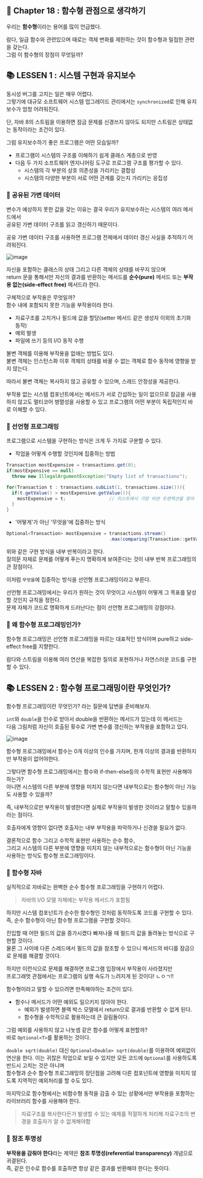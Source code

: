 ## 🌈 Chapter 18 : 함수형 관점으로 생각하기
우리는 **함수형**이라는 용어를 많이 언급했다.

람다, 일급 함수와 관련있으며 때로는 객체 변화를 제한하는 것이 함수형과 밀접한 관련을 갖는다.   
그럼 이 함수형의 장점이 무엇일까?


## 📚 LESSEN 1 : 시스템 구현과 유지보수
동시성 버그를 고치는 일은 매우 어렵다.   
그렇기에 대규모 소프트웨어 시스템 업그레이드 관리에서는 `synchronized`로 인해 유지보수가 엄청 어려워진다.

단, 자바 8의 스트림을 이용하면 잠금 문제를 신경쓰지 않아도 되지만 스트림은 상태없는 동작이라는 조건이 있다.

그럼 유지보수하기 좋은 프로그램은 어떤 모습일까?
- 프로그램이 시스템의 구조를 이해하기 쉽게 클래스 계층으로 반영
- 다음 두 가지 소프트웨어 엔지니어링 도구로 프로그램 구조를 평가할 수 있다.
  - 시스템의 각 부분의 상호 의존성을 가리키는 결합성
  - 시스템의 다양한 부분이 서로 어떤 관계를 갖는지 가리키는 응집성

### 🎈 공유된 가변 데이터
변수가 예상하지 못한 값을 갖는 이유는 결국 우리가 유지보수하는 시스템의 여러 메서드에서    
공유된 가변 데이터 구조를 읽고 갱신하기 때문이다.

공유 가변 데이터 구조를 사용하면 프로그램 전체에서 데이터 갱신 사실을 추적하기 어려워진다.

![image](https://github.com/Songdoeon/Book_Study/assets/96420547/02c9fd9a-a34b-427d-ad45-ea507e89b345)

자신을 포함하는 클래스의 상태 그리고 다른 객체의 상태를 바꾸지 않으며    
return 문을 통해서만 자신의 결과를 반환하는 메서드를 **순수(pure)** 메서드 또는 **부작용 없는(side-effect free)** 메서드라 한다.

구체적으로 부작용은 무엇일까?   
함수 내에 포함되지 못한 기능을 부작용이라 한다.
- 자료구조를 고치거나 필드에 값을 할당(setter 메서드 같은 생성자 이외의 초기화 동작)
- 예외 발생
- 파일에 쓰기 등의 I/O 동작 수행

불변 객체를 이용해 부작용을 없애는 방법도 있다.    
불변 객체는 인스턴스화 이후 객체의 상태를 바꿀 수 없는 객체로 함수 동작에 영향을 받지 않는다.

따라서 불변 객체는 복사하지 않고 공유할 수 있으며, 스레드 안정성을 제공한다.

부작용 없는 시스템 컴포넌트에서는 메서드가 서로 간섭하는 일이 없으므로 
잠금을 사용하지 않고도 멀티코어 벙렬성을 사용할 수 있고 프로그램의 어떤 부분이 독립적인지 바로 이해할 수 있다.

### 🎈 선언형 프로그래밍
프로그램으로 시스템을 구현하는 방식은 크게 두 가지로 구분할 수 있다.

- 작업을 어떻게 수행할 것인지에 집중하는 방법
```java
Transaction mostExpensive = transactions.get(0);    
if(mostExpensive == null)
  throw new IllegalArgumentException("Empty list of transactions");

for(Transaction t : transactions.subList(1, transactions.size())){
  if(t.getValue() > mostExpensive.getValue()){
    mostExpensive = t;                // 리스트에서 가장 비싼 트랜잭션을 찾아 갱신함
  }
}
```
- '어떻게'가 아닌 '무엇을'에 집중하는 방식
```java
Optional<Transaction> mostExpensive = transactions.stream()
                                      .max(comparing(Transaction::getValue));
```
위와 같은 구현 방식을 내부 반복이라고 한다.   
질의문 자체로 문제를 어떻게 푸는지 명확하게 보여준다는 것이 내부 반복 프로그래밍의 큰 장점이다.

이처럼 `무엇을`에 집중하는 방식을 선언형 프로그래밍이라고 부른다.

선언형 프로그래밍에서는 우리가 원하는 것이 무엇이고 시스템이 어떻게 그 목표를 달성할 것인지 규칙을 정한다.    
문제 자체가 코드로 명확하게 드러난다는 점이 선언형 프로그래밍의 강점이다.

### 🎈 왜 함수형 프로그래밍인가?
함수형 프로그래밍은 선언형 프로그래밍을 따르는 대표적인 방식이며 pure하고 side-effect free를 지향한다.

람다와 스트림을 이용해 여러 연산을 복잡한 질의로 포현하거나 자연스러운 코드를 구현할 수 있다.

## 📚 LESSEN 2 : 함수형 프로그래밍이란 무엇인가?
함수형 프로그래밍이란 무엇인가? 라는 질문에 답변을 준비해보자.

`int`와 `double`을 인수로 받아서 double을 반환하는 메서드가 있는데 이 메서드는   
다음 그림처럼 자신이 호출된 횟수로 가변 변수를 갱신하는 부작용을 포함하고 있다.

![image](https://github.com/Songdoeon/Book_Study/assets/96420547/5e4f16c1-88fd-4b0c-9fa7-a63fdcbdf2d1)

함수형 프로그래밍에서 함수는 0개 이상의 인수를 가지며, 한개 이상의 결과를 반환하지만 부작용이 없어야한다.

그렇다면 함수형 프로그래밍에서는 함수와 if-then-else등의 수학적 표현만 사용해야 하는가?    
아니면 시스템의 다른 부분에 영향을 미치지 않는다면 내부적으로는 함수형이 아닌 가능도 사용할 수 있을까?

즉, 내부적으로만 부작용이 발생한다면 실제로 부작용이 발생한 것이라고 말할수 있을까 라는 점이다.  

호출자에게 영향이 없다면 호출자는 내부 부작용을 파악하거나 신경쓸 필요가 없다.

결론적으로 함수 그리고 수학적 표현만 사용하는 순수 함수,    
그리고 시스템의 다른 부분에 영향을 미치지 않는 내부적으로는 함수형이 아닌 기능을 사용하는 방식도 함수형 프로그래밍이다.

### 🎈 함수형 자바
실직적으로 자바로는 완벽한 순수 함수형 프로그래밍을 구현하기 어렵다.
  > 자바의 I/O 모델 자체에는 부작용 메서드가 포함됨

하지만 시스템 컴포넌트가 순수한 함수형인 것처럼 동작하도록 코드를 구현할 수 있다.     
즉, 순수 함수형이 아닌 함수형 프로그램을 구현할 것이다.

진입할 때 어떤 필드의 값을 증가시켰다 빠져나올 때 필드의 값을 돌려놓는 방식으로 구현할 것이다.   
물론 그 사이에 다른 스레드에서 필드의 값을 참조할 수 있으니 메서드의 바디를 잠금으로 문제를 해결할 것이다.

하지만 이런식으로 문제를 해결하면 프로그램 입장에서 부작용이 사라졌지만    
프로그래멋 관점에서는 프로그램의 실행 속도가 느려지게 된 것이다! ㄴㅇㄱ!!

함수형이라고 말할 수 있으려면 만족해야하는 조건이 있다.

- 함수나 메서드가 어떤 예외도 일으키지 않아야 한다.
  - 예외가 발생하면 블랙 박스 모델에서 return으로 결과를 반환할 수 없게 된다.
  - 함수형을 수학적으로 활용하는데 큰 걸림돌이다.

그럼 예외를 사용하지 않고 나눗셈 같은 함수를 어떻게 표현할까?    
바로 `Optional<T>`를 활용하는 것이다.

`double sqrt(double)` 대신 `Optional<Double> sqrt(double)`를 이용하여 예외없이 연산을 한다.
이는 귀찮은 작업으로 보일 수 있지만 모든 코드에 `Optional`를 사용하도록 반드시 고치는 것은 아니며  
함수형과 순수 함수형 프로그래밍의 장단점을 고려해 다른 컴포넌트에 영향을 미치지 않도록 지역적인 예외처리를 할 수도 있다.

마지막으로 함수형에서는 비함수형 동작을 감출 수 있는 상황에서만 부작용을 포함하는 라이브러리 함수를 사용해야 한다.
  > 자료구조를 복사한다든가 발생할 수 있는 예제를 적절하게 처리해 자료구조의 변경을 호출자가 알 수 없게해야함

### 🎈 참조 투명성
**부작용을 감춰야 한다**라는 제약은 **참조 투명성(referential transparency)** 개념으로 귀결된다.    
즉, 같은 인수로 함수를 호출하면 항상 같은 결과를 반환해야 한다는 뜻이다.



